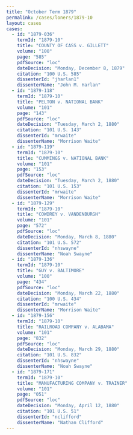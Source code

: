 ```yaml
---
title: "October Term 1879"
permalink: /cases/loners/1879-10
layout: cases
cases:
  - id: "1879-036"
    termId: "1879-10"
    title: "COUNTY OF CASS v. GILLETT"
    volume: "100"
    page: "585"
    pdfSource: "loc"
    dateDecision: "Monday, December 8, 1879"
    citation: "100 U.S. 585"
    dissenterId: "jharlan1"
    dissenterName: "John M. Harlan"
  - id: "1879-118"
    termId: "1879-10"
    title: "PELTON v. NATIONAL BANK"
    volume: "101"
    page: "143"
    pdfSource: "loc"
    dateDecision: "Tuesday, March 2, 1880"
    citation: "101 U.S. 143"
    dissenterId: "mrwaite"
    dissenterName: "Morrison Waite"
  - id: "1879-119"
    termId: "1879-10"
    title: "CUMMINGS v. NATIONAL BANK"
    volume: "101"
    page: "153"
    pdfSource: "loc"
    dateDecision: "Tuesday, March 2, 1880"
    citation: "101 U.S. 153"
    dissenterId: "mrwaite"
    dissenterName: "Morrison Waite"
  - id: "1879-129"
    termId: "1879-10"
    title: "COWDREY v. VANDENBURGH"
    volume: "101"
    page: "572"
    pdfSource: "loc"
    dateDecision: "Monday, March 8, 1880"
    citation: "101 U.S. 572"
    dissenterId: "nhswayne"
    dissenterName: "Noah Swayne"
  - id: "1879-136"
    termId: "1879-10"
    title: "GUY v. BALTIMORE"
    volume: "100"
    page: "434"
    pdfSource: "loc"
    dateDecision: "Monday, March 22, 1880"
    citation: "100 U.S. 434"
    dissenterId: "mrwaite"
    dissenterName: "Morrison Waite"
  - id: "1879-156"
    termId: "1879-10"
    title: "RAILROAD COMPANY v. ALABAMA"
    volume: "101"
    page: "832"
    pdfSource: "loc"
    dateDecision: "Monday, March 29, 1880"
    citation: "101 U.S. 832"
    dissenterId: "nhswayne"
    dissenterName: "Noah Swayne"
  - id: "1879-171"
    termId: "1879-10"
    title: "MANUFACTURING COMPANY v. TRAINER"
    volume: "101"
    page: "051"
    pdfSource: "loc"
    dateDecision: "Monday, April 12, 1880"
    citation: "101 U.S. 51"
    dissenterId: "nclifford"
    dissenterName: "Nathan Clifford"
---
```

